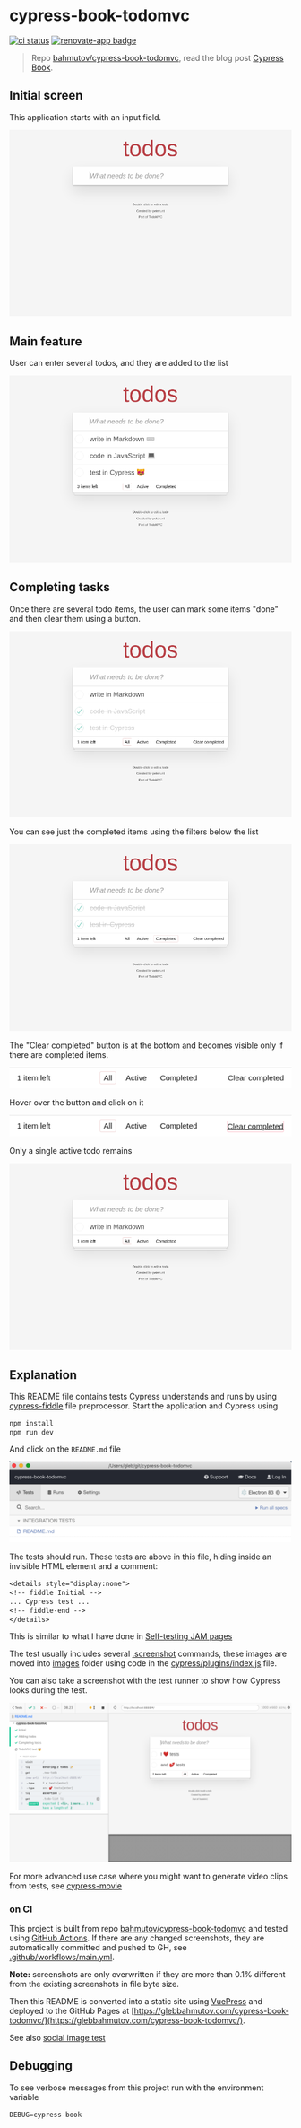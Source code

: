 # cypress-book-todomvc

[![ci status][ci image]][ci url] [![renovate-app badge][renovate-badge]][renovate-app]

> Repo [bahmutov/cypress-book-todomvc](https://github.com/bahmutov/cypress-book-todomvc), read the blog post [Cypress Book](https://glebbahmutov.com/blog/cypress-book/).

## Initial screen

This application starts with an input field.

![Initial screen](./images/initial.png)

<details style="display:none">
<summary>Initial view</summary>
<!-- fiddle Initial -->

```js
cy.visit('/')
cy.get('input').should('be.visible')
cy.screenshot('initial')
```

<!-- fiddle-end -->
</details>

## Main feature

User can enter several todos, and they are added to the list

![Added three todos](./images/todos.png)

<details style="display:none">
<!-- fiddle Adding todos -->

```js
cy.visit('/')
cy.log('**entering 3 todos 📝**')
cy.get('.new-todo')
  .type('write in Markdown ⌨️{enter}')
  .type('code in JavaScript 💻{enter}')
  .type('test in Cypress 😻{enter}')
cy.log('**assertion ✅**')
cy.get('.todo-list li').should('have.length', 3)
cy.screenshot('todos')
```

<!-- fiddle-end -->
</details>

## Completing tasks

Once there are several todo items, the user can mark some items "done" and then clear them using a button.

![Completed several items](./images/completed-todos.png)

You can see just the completed items using the filters below the list

![Just completed items](./images/just-completed-todos.png)

The "Clear completed" button is at the bottom and becomes visible only if there are completed items.

![Footer](./images/footer.png)

Hover over the button and click on it

![Clear completed button](./images/clear-completed.png)

Only a single active todo remains

![Single remaining todo](./images/remaining-todo.png)

<details style="display:none">
<!-- fiddle Completing tasks -->

```js
cy.visit('/')
cy.get('.new-todo')
  .type('write in Markdown{enter}')
  .type('code in JavaScript{enter}')
  .type('test in Cypress{enter}')
cy.get('.todo-list li').should('have.length', 3)

cy.contains('.view', 'code in JavaScript').find('.toggle').click()
cy.contains('.view', 'test in Cypress').find('.toggle').click()
cy.get('.todo-list li.completed').should('have.length', 2)
cy.screenshot('completed-todos')

cy.contains('.filters li', 'Completed').click()
cy.get('.todo-list li').should('have.length', 2)
cy.screenshot('just-completed-todos')

cy.contains('.filters li', 'All').click()
cy.get('footer.footer').screenshot('footer')
cy.contains('Clear completed')
  .should('be.visible')
  .then(($el) => {
    $el.css({
      textDecoration: 'underline',
      border: '1px solid pink',
      borderRadius: '2px',
    })
  })
cy.get('footer.footer').screenshot('clear-completed')

// clear completed items and take a screenshot
// of the single active todo
cy.contains('Clear completed').click()
cy.get('.todo-list li').should('have.length', 1)
cy.screenshot('remaining-todo')
```

<!-- fiddle-end -->
</details>

## Explanation

This README file contains tests Cypress understands and runs by using [cypress-fiddle](https://github.com/cypress-io/cypress-fiddle) file preprocessor. Start the application and Cypress using

```
npm install
npm run dev
```

And click on the `README.md` file

![README spec](./images/readme.png)

The tests should run. These tests are above in this file, hiding inside an invisible HTML element and a comment:

```
<details style="display:none">
<!-- fiddle Initial -->
... Cypress test ...
<!-- fiddle-end -->
</details>
```

This is similar to what I have done in [Self-testing JAM pages](https://www.cypress.io/blog/2019/11/13/self-testing-jam-pages/)

The test usually includes several [.screenshot](https://on.cypress.io/screenshot) commands, these images are moved into [images](images) folder using code in the [cypress/plugins/index.js](cypress/plugins/index.js) file.

You can also take a screenshot with the test runner to show how Cypress looks during the test.

![TodoMVC test inside Cypress](./images/demo-test.png)

<details style="display:none">
<summary>TodoMVC test</summary>
<!-- fiddle TodoMVC test 🤯 -->

```js
cy.visit('/')
cy.log('**entering 2 todos 📝**')
cy.get('.new-todo').type('I ❤️ tests{enter}').type('and 💕 tests{enter}')
cy.log('**assertion ✅**')
cy.get('.todo-list li').should('have.length', 2)
cy.screenshot('demo-test', { capture: 'runner', log: false })
```

<!-- fiddle-end -->
</details>

For more advanced use case where you might want to generate video clips from tests, see [cypress-movie](http://github.com/bahmutov/cypress-movie)

### on CI

This project is built from repo [bahmutov/cypress-book-todomvc](https://github.com/bahmutov/cypress-book-todomvc) and tested using [GitHub Actions](https://glebbahmutov.com/blog/trying-github-actions/). If there are any changed screenshots, they are automatically committed and pushed to GH, see [.github/workflows/main.yml](https://github.com/bahmutov/cypress-book-todomvc/tree/master/.github/workflows).

**Note:** screenshots are only overwritten if they are more than 0.1% different from the existing screenshots in file byte size.

Then this README is converted into a static site using [VuePress](https://vuepress.vuejs.org/) and deployed to the GitHub Pages at [https://glebbahmutov.com/cypress-book-todomvc/](https://glebbahmutov.com/cypress-book-todomvc/).

See also [social image test](./social-image.md)

## Debugging

To see verbose messages from this project run with the environment variable

```
DEBUG=cypress-book
```

[ci image]: https://github.com/bahmutov/cypress-book-todomvc/workflows/main/badge.svg?branch=master
[ci url]: https://github.com/bahmutov/cypress-book-todomvc/actions
[renovate-badge]: https://img.shields.io/badge/renovate-app-blue.svg
[renovate-app]: https://renovateapp.com/
